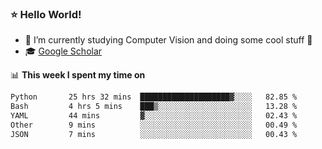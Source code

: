 ### ⭐️ Hello World!

<!--
**hologerry/hologerry** is a ✨ _special_ ✨ repository because its `README.md` (this file) appears on your GitHub profile.

Here are some ideas to get you started:

- 🔭 I’m currently working and studying on Computer Vision
- 🌱 I’m currently learning at Peking University
- 💬 Ask me about 
- 📫 How to reach me: E-mail
- 😄 Pronouns: he/his
- ⚡ Fun fact: Music is the Power
-->


- 🔭 I’m currently studying Computer Vision and doing some cool stuff 🤖
- 🎓 [Google Scholar](https://scholar.google.com/citations?user=3ykqW9wAAAAJ&hl=en)


📊 **This week I spent my time on**

<!--START_SECTION:waka-->

```txt
Python       25 hrs 32 mins  ████████████████████▓░░░░   82.85 %
Bash         4 hrs 5 mins    ███▒░░░░░░░░░░░░░░░░░░░░░   13.28 %
YAML         44 mins         ▓░░░░░░░░░░░░░░░░░░░░░░░░   02.43 %
Other        9 mins          ░░░░░░░░░░░░░░░░░░░░░░░░░   00.49 %
JSON         7 mins          ░░░░░░░░░░░░░░░░░░░░░░░░░   00.43 %
```

<!--END_SECTION:waka-->
